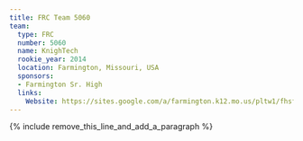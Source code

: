 ```yaml
---
title: FRC Team 5060
team:
  type: FRC
  number: 5060
  name: KnighTech
  rookie_year: 2014
  location: Farmington, Missouri, USA
  sponsors:
  - Farmington Sr. High
  links:
    Website: https://sites.google.com/a/farmington.k12.mo.us/pltw1/fhsfirst
---
```


{% include remove_this_line_and_add_a_paragraph %}